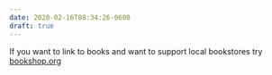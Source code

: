 ```yaml
---
date: 2020-02-16T08:34:26-0600
draft: true
---
```




If you want to link to books and want to support local bookstores try [bookshop.org](bookshop.org)



